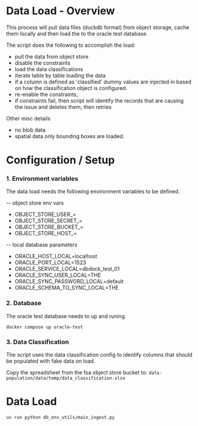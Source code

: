 
# Data Load - Overview

This process will pull data files (duckdb format) from object storage, cache
them locally and then load the to the oracle test database.

The script does the following to accomplish the load:

* pull the data from object store
* disable the constraints
* load the data classifications
* iterate table by table loading the data
* if a column is defined as 'classified' dummy values are injected in based
    on how the classification object is configured.
* re-enable the constraints,
* if constraints fail, then script will identify the records that are causing
    the issue and deletes them, then retries

Other misc details
* no blob data
* spatial data only bounding boxes are loaded.

# Configuration / Setup

### 1. Environment variables

The data load needs the following environment variables to be defined.

-- object store env vars
* OBJECT_STORE_USER_<env>=
* OBJECT_STORE_SECRET_<env>=
* OBJECT_STORE_BUCKET_<env>=
* OBJECT_STORE_HOST_<env>=

-- local database parameters
* ORACLE_HOST_LOCAL=localhost
* ORACLE_PORT_LOCAL=1523
* ORACLE_SERVICE_LOCAL=dbdock_test_01
* ORACLE_SYNC_USER_LOCAL=THE
* ORACLE_SYNC_PASSWORD_LOCAL=default
* ORACLE_SCHEMA_TO_SYNC_LOCAL=THE

### 2. Database

The oracle test database needs to up and runing.

`docker compose up oracle-test`

### 3. Data Classification

The script uses the data classification config to identify columns that should
be populated with fake data on load.

Copy the spreadsheet from the fsa object store bucket to:
`data-population/data/temp/data_classification.xlsx`


# Data Load

`uv run python db_env_utils/main_ingest.py`
